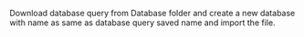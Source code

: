 Download database query from Database folder and create a new database with name as same as database query saved name and import the file.
